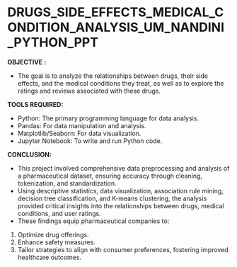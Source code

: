 # DRUGS_SIDE_EFFECTS_MEDICAL_CONDITION_ANALYSIS_UM_NANDINI_PYTHON_PPT

**OBJECTIVE :**
- The goal is to analyze the relationships between drugs, their side effects, and the
medical conditions they treat, as well as to explore the ratings and reviews
associated with these drugs.


**TOOLS REQUIRED:**
- Python: The primary programming language for data analysis.
- Pandas: For data manipulation and analysis.
- Matplotlib/Seaborn: For data visualization.
- Jupyter Notebook: To write and run Python code.

**CONCLUSION:**
- This project involved comprehensive data preprocessing and analysis of a pharmaceutical dataset, ensuring accuracy through cleaning, tokenization, and standardization.
- Using descriptive statistics, data visualization, association rule mining, decision tree classification, and K-means clustering, the analysis provided critical insights into the relationships between drugs, medical conditions, and user ratings.
- These findings equip pharmaceutical companies to:
 1. Optimize drug offerings.
 2. Enhance safety measures.
 3. Tailor strategies to align with consumer preferences, fostering improved healthcare outcomes.

